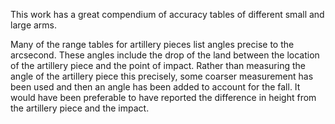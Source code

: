 This work has a great compendium of accuracy tables of different small and large arms.  

Many of the range tables for artillery pieces list angles precise to the arcsecond.  These angles include the drop of the land between the location of the artillery piece and the point of impact.  Rather than measuring the angle of the artillery piece this precisely, some coarser measurement has been used and then an angle has been added to account for the fall.  It would have been preferable to have reported the difference in height from the artillery piece and the impact.
